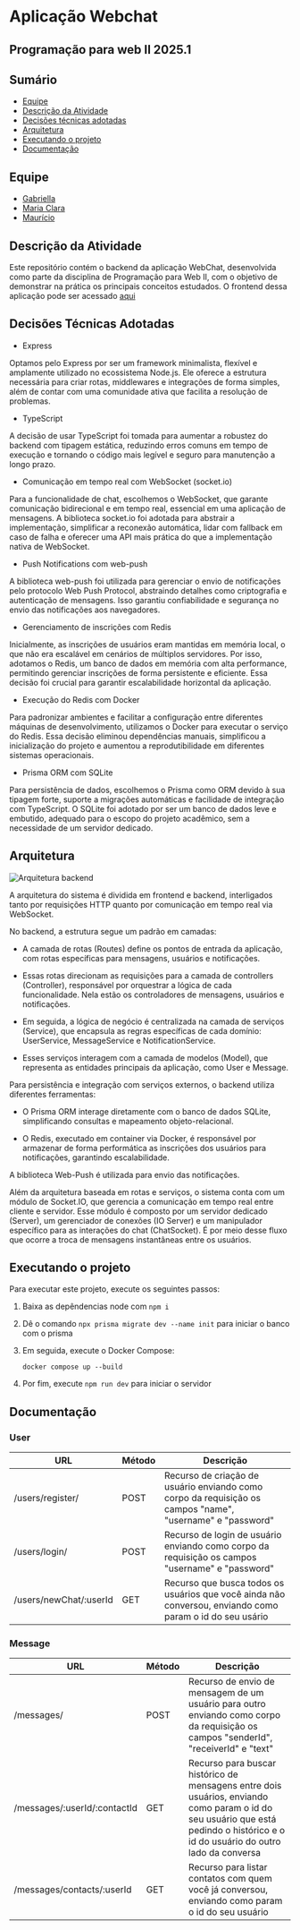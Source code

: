# Aplicação Webchat
## Programação para web II 2025.1

## Sumário

- [Equipe](#equipe)
- [Descrição da Atividade](#descrição-da-atividade)
- [Decisões técnicas adotadas](#decisões-técnicas-adotadas)
- [Arquitetura](#arquitetura)
- [Executando o projeto](#executando-o-projeto)
- [Documentação](#documentacao)

## Equipe

- [Gabriella](https://github.com/gabs44)
- [Maria Clara](https://github.com/marysclair)
- [Maurício](https://github.com/maueici0)

## Descrição da Atividade

Este repositório contém o backend da aplicação WebChat, desenvolvida como parte da disciplina de Programação para Web II, com o objetivo de demonstrar na prática os principais conceitos estudados. O frontend dessa aplicação pode ser acessado [aqui](https://github.com/g4ma/Frontend-Chat-PWII)


## Decisões Técnicas Adotadas

- Express 

Optamos pelo Express por ser um framework minimalista, flexível e amplamente utilizado no ecossistema Node.js. Ele oferece a estrutura necessária para criar rotas, middlewares e integrações de forma simples, além de contar com uma comunidade ativa que facilita a resolução de problemas.

- TypeScript 

A decisão de usar TypeScript foi tomada para aumentar a robustez do backend com tipagem estática, reduzindo erros comuns em tempo de execução e tornando o código mais legível e seguro para manutenção a longo prazo.

- Comunicação em tempo real com WebSocket (socket.io)

Para a funcionalidade de chat, escolhemos o WebSocket, que garante comunicação bidirecional e em tempo real, essencial em uma aplicação de mensagens. A biblioteca socket.io foi adotada para abstrair a implementação, simplificar a reconexão automática, lidar com fallback em caso de falha e oferecer uma API mais prática do que a implementação nativa de WebSocket.

- Push Notifications com web-push

A biblioteca web-push foi utilizada para gerenciar o envio de notificações pelo protocolo Web Push Protocol, abstraindo detalhes como criptografia e autenticação de mensagens. Isso garantiu confiabilidade e segurança no envio das notificações aos navegadores.

- Gerenciamento de inscrições com Redis

Inicialmente, as inscrições de usuários eram mantidas em memória local, o que não era escalável em cenários de múltiplos servidores. Por isso, adotamos o Redis, um banco de dados em memória com alta performance, permitindo gerenciar inscrições de forma persistente e eficiente. Essa decisão foi crucial para garantir escalabilidade horizontal da aplicação.

- Execução do Redis com Docker

Para padronizar ambientes e facilitar a configuração entre diferentes máquinas de desenvolvimento, utilizamos o Docker para executar o serviço do Redis. Essa decisão eliminou dependências manuais, simplificou a inicialização do projeto e aumentou a reprodutibilidade em diferentes sistemas operacionais.

- Prisma ORM com SQLite

Para persistência de dados, escolhemos o Prisma como ORM devido à sua tipagem forte, suporte a migrações automáticas e facilidade de integração com TypeScript. O SQLite foi adotado por ser um banco de dados leve e embutido, adequado para o escopo do projeto acadêmico, sem a necessidade de um servidor dedicado.

## Arquitetura

![Arquitetura backend](./assets/Backend.png)

A arquitetura do sistema é dividida em frontend e backend, interligados tanto por requisições HTTP quanto por comunicação em tempo real via WebSocket.

No backend, a estrutura segue um padrão em camadas:

- A camada de rotas (Routes) define os pontos de entrada da aplicação, com rotas específicas para mensagens, usuários e notificações.

- Essas rotas direcionam as requisições para a camada de controllers (Controller), responsável por orquestrar a lógica de cada funcionalidade. Nela estão os controladores de mensagens, usuários e notificações.

- Em seguida, a lógica de negócio é centralizada na camada de serviços (Service), que encapsula as regras específicas de cada domínio: UserService, MessageService e NotificationService.

- Esses serviços interagem com a camada de modelos (Model), que representa as entidades principais da aplicação, como User e Message.

Para persistência e integração com serviços externos, o backend utiliza diferentes ferramentas:

- O Prisma ORM interage diretamente com o banco de dados SQLite, simplificando consultas e mapeamento objeto-relacional.

- O Redis, executado em container via Docker, é responsável por armazenar de forma performática as inscrições dos usuários para notificações, garantindo escalabilidade.

A biblioteca Web-Push é utilizada para envio das notificações.

Além da arquitetura baseada em rotas e serviços, o sistema conta com um módulo de Socket.IO, que gerencia a comunicação em tempo real entre cliente e servidor. Esse módulo é composto por um servidor dedicado (Server), um gerenciador de conexões (IO Server) e um manipulador específico para as interações do chat (ChatSocket). É por meio desse fluxo que ocorre a troca de mensagens instantâneas entre os usuários.

## Executando o projeto

Para executar este projeto, execute os seguintes passos:

1. Baixa as depêndencias node com `npm i`
1. Dê o comando `npx prisma migrate dev --name init` para iniciar o banco com o prisma
1. Em seguida, execute o Docker Compose:

    ```docker compose up --build```
1. Por fim, execute `npm run dev` para iniciar o servidor

## Documentação

### User

| URL                    | Método | Descrição                                                                                                 |
| ---------------------- | ------ | --------------------------------------------------------------------------------------------------------- |
| /users/register/       | POST   | Recurso de criação de usuário enviando como corpo da requisição os campos "name", "username" e "password" |
| /users/login/          | POST   | Recurso de login de usuário enviando como corpo da requisição os campos "username" e "password"           |
| /users/newChat/:userId | GET    | Recurso que busca todos os usuários que você ainda não conversou, enviando como param o id do seu usário  |

### Message

| URL                          | Método | Descrição                                                                                                                                                                        |
| ---------------------------- | ------ | -------------------------------------------------------------------------------------------------------------------------------------------------------------------------------- |
| /messages/                   | POST   | Recurso de envio de mensagem de um usuário para outro enviando como corpo da requisição os campos "senderId", "receiverId" e "text"                                              |
| /messages/:userId/:contactId | GET    | Recurso para buscar histórico de mensagens entre dois usuários, enviando como param o id do seu usuário que está pedindo o histórico e o id do usuário do outro lado da conversa |
| /messages/contacts/:userId   | GET    | Recurso para listar contatos com quem você já conversou, enviando como param o id do seu usuário                                                                                 |
